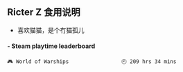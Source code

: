 ## Ricter Z 食用说明
- 喜欢猫猫，是个冇猫孤儿

<!-- steam-box start -->
#### - Steam playtime leaderboard
```text
🎮 World of Warships                 🕘 209 hrs 34 mins
```
<!-- Powered by https://github.com/YouEclipse/steam-box . -->
<!-- steam-box end -->
